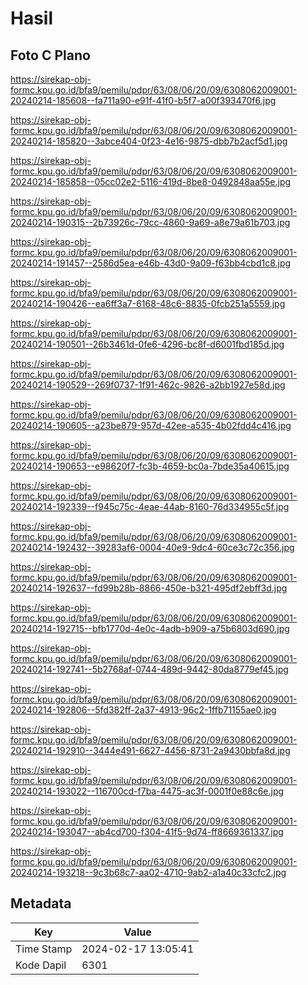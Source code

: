 # Hasil

## Foto C Plano

https://sirekap-obj-formc.kpu.go.id/bfa9/pemilu/pdpr/63/08/06/20/09/6308062009001-20240214-185608--fa711a90-e91f-41f0-b5f7-a00f393470f6.jpg

https://sirekap-obj-formc.kpu.go.id/bfa9/pemilu/pdpr/63/08/06/20/09/6308062009001-20240214-185820--3abce404-0f23-4e16-9875-dbb7b2acf5d1.jpg

https://sirekap-obj-formc.kpu.go.id/bfa9/pemilu/pdpr/63/08/06/20/09/6308062009001-20240214-185858--05cc02e2-5116-419d-8be8-0492848aa55e.jpg

https://sirekap-obj-formc.kpu.go.id/bfa9/pemilu/pdpr/63/08/06/20/09/6308062009001-20240214-190315--2b73926c-79cc-4860-9a69-a8e79a61b703.jpg

https://sirekap-obj-formc.kpu.go.id/bfa9/pemilu/pdpr/63/08/06/20/09/6308062009001-20240214-191457--2586d5ea-e46b-43d0-9a09-f63bb4cbd1c8.jpg

https://sirekap-obj-formc.kpu.go.id/bfa9/pemilu/pdpr/63/08/06/20/09/6308062009001-20240214-190426--ea6ff3a7-6168-48c6-8835-0fcb251a5559.jpg

https://sirekap-obj-formc.kpu.go.id/bfa9/pemilu/pdpr/63/08/06/20/09/6308062009001-20240214-190501--26b3461d-0fe6-4296-bc8f-d6001fbd185d.jpg

https://sirekap-obj-formc.kpu.go.id/bfa9/pemilu/pdpr/63/08/06/20/09/6308062009001-20240214-190529--269f0737-1f91-462c-9826-a2bb1927e58d.jpg

https://sirekap-obj-formc.kpu.go.id/bfa9/pemilu/pdpr/63/08/06/20/09/6308062009001-20240214-190605--a23be879-957d-42ee-a535-4b02fdd4c416.jpg

https://sirekap-obj-formc.kpu.go.id/bfa9/pemilu/pdpr/63/08/06/20/09/6308062009001-20240214-190653--e98620f7-fc3b-4659-bc0a-7bde35a40615.jpg

https://sirekap-obj-formc.kpu.go.id/bfa9/pemilu/pdpr/63/08/06/20/09/6308062009001-20240214-192339--f945c75c-4eae-44ab-8160-76d334955c5f.jpg

https://sirekap-obj-formc.kpu.go.id/bfa9/pemilu/pdpr/63/08/06/20/09/6308062009001-20240214-192432--39283af6-0004-40e9-9dc4-60ce3c72c356.jpg

https://sirekap-obj-formc.kpu.go.id/bfa9/pemilu/pdpr/63/08/06/20/09/6308062009001-20240214-192637--fd99b28b-8866-450e-b321-495df2ebff3d.jpg

https://sirekap-obj-formc.kpu.go.id/bfa9/pemilu/pdpr/63/08/06/20/09/6308062009001-20240214-192715--bfb1770d-4e0c-4adb-b909-a75b6803d690.jpg

https://sirekap-obj-formc.kpu.go.id/bfa9/pemilu/pdpr/63/08/06/20/09/6308062009001-20240214-192741--5b2768af-0744-489d-9442-80da8779ef45.jpg

https://sirekap-obj-formc.kpu.go.id/bfa9/pemilu/pdpr/63/08/06/20/09/6308062009001-20240214-192806--5fd382ff-2a37-4913-96c2-1ffb71155ae0.jpg

https://sirekap-obj-formc.kpu.go.id/bfa9/pemilu/pdpr/63/08/06/20/09/6308062009001-20240214-192910--3444e491-6627-4456-8731-2a9430bbfa8d.jpg

https://sirekap-obj-formc.kpu.go.id/bfa9/pemilu/pdpr/63/08/06/20/09/6308062009001-20240214-193022--116700cd-f7ba-4475-ac3f-0001f0e88c6e.jpg

https://sirekap-obj-formc.kpu.go.id/bfa9/pemilu/pdpr/63/08/06/20/09/6308062009001-20240214-193047--ab4cd700-f304-41f5-9d74-ff8669361337.jpg

https://sirekap-obj-formc.kpu.go.id/bfa9/pemilu/pdpr/63/08/06/20/09/6308062009001-20240214-193218--9c3b68c7-aa02-4710-9ab2-a1a40c33cfc2.jpg


## Metadata

| Key        | Value               |
| ---------- | ------------------- |
| Time Stamp | 2024-02-17 13:05:41 |
| Kode Dapil | 6301                |



